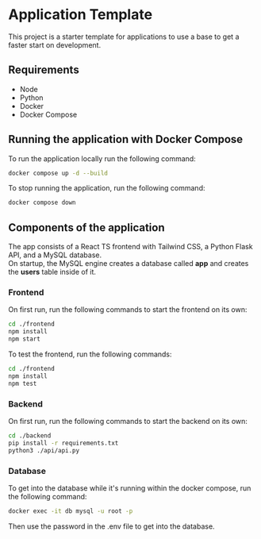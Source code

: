# Application Template

This project is a starter template for applications to use a base to get a faster start on development.

## Requirements

* Node
* Python
* Docker
* Docker Compose

## Running the application with Docker Compose

To run the application locally run the following command:

```bash
docker compose up -d --build
```

To stop running the application, run the following command:

```bash
docker compose down
```

## Components of the application

The app consists of a React TS frontend with Tailwind CSS, a Python Flask API, and a MySQL database.\
On startup, the MySQL engine creates a database called **app** and creates the **users** table inside of it.

### Frontend

On first run, run the following commands to start the frontend on its own:

```bash
cd ./frontend
npm install
npm start
```

To test the frontend, run the following commands:

```bash
cd ./frontend
npm install
npm test
```

### Backend

On first run, run the following commands to start the backend on its own:

```bash
cd ./backend
pip install -r requirements.txt
python3 ./api/api.py
```

### Database

To get into the database while it's running within the docker compose, run the following command:

```bash
docker exec -it db mysql -u root -p
```

Then use the password in the .env file to get into the database.
